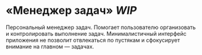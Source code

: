 # «Менеджер задач» _WIP_
Персональный менеджер задач.
Помогает пользователю организовать и контролировать выполнение задач.
Минималистичный интерфейс приложения не позволит отвлекаться по пустякам и сфокусирует внимание на главном — задачах.
